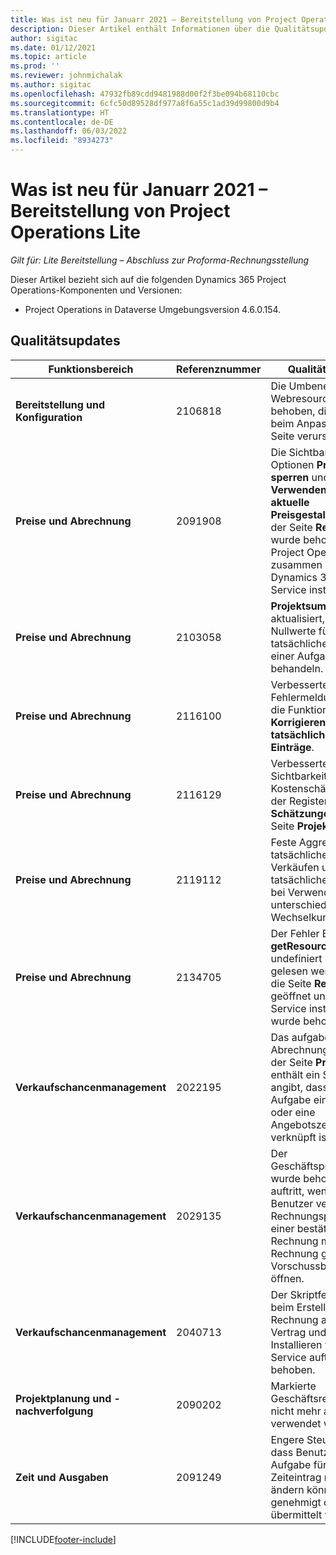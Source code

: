 ```yaml
---
title: Was ist neu für Januarr 2021 – Bereitstellung von Project Operations Lite
description: Dieser Artikel enthält Informationen über die Qualitätsupdates, die in der Lite-Bereitstellung von Project Operations im Januar 2021 verfügbar sind.
author: sigitac
ms.date: 01/12/2021
ms.topic: article
ms.prod: ''
ms.reviewer: johnmichalak
ms.author: sigitac
ms.openlocfilehash: 47932fb89cdd9481988d00f2f3be094b68110cbc
ms.sourcegitcommit: 6cfc50d89528df977a8f6a55c1ad39d99800d9b4
ms.translationtype: HT
ms.contentlocale: de-DE
ms.lasthandoff: 06/03/2022
ms.locfileid: "8934273"
---
```

# <a name="whats-new-january-2021---project-operations-lite-deployment"></a>Was ist neu für Januarr 2021 – Bereitstellung von Project Operations Lite


_Gilt für: Lite Bereitstellung – Abschluss zur Proforma-Rechnungsstellung_

Dieser Artikel bezieht sich auf die folgenden Dynamics 365 Project Operations-Komponenten und Versionen:

  - Project Operations in Dataverse Umgebungsversion 4.6.0.154.
  
## <a name="quality-updates"></a>Qualitätsupdates

| **Funktionsbereich** | **Referenznummer** | **Qualitätsupdate** |
| --- | --- | --- |
| **Bereitstellung und Konfiguration** | 2106818 | Die Umbenennung der Webresource wurde behoben, die Probleme beim Anpassen einer Seite verursachte. |
| **Preise und Abrechnung** | 2091908 | Die Sichtbarkeit der Optionen **Preise sperren** und **Verwenden Sie die aktuelle Preisgestaltung** auf der Seite **Rechnung** wurde behoben, wenn Project Operations zusammen mit Dynamics 365 Field Service installiert wird. |
| **Preise und Abrechnung** | 2103058 | **Projektsummen** aktualisiert, um Nullwerte für die tatsächlichen Kosten einer Aufgabe zu behandeln. |
| **Preise und Abrechnung** | 2116100 | Verbesserte Fehlermeldungen für die Funktionalität **Korrigieren Sie die tatsächlichen Einträge**. |
| **Preise und Abrechnung** | 2116129 | Verbesserte Sichtbarkeit der Kostenschätzungen auf der Registerkarte **Schätzungen** auf der Seite **Projekte**. |
| **Preise und Abrechnung** | 2119112 | Feste Aggregation von tatsächlichen Verkäufen und tatsächlichen Kosten bei Verwendung unterschiedlicher Wechselkurse. |
| **Preise und Abrechnung** | 2134705 | Der Fehler Eigenschaft **getResourceString** von undefiniert kann nicht gelesen werden, wenn die Seite **Rechnung** geöffnet und Field Service installiert ist, wurde behoben. |
| **Verkaufschancenmanagement** | 2022195 | Das aufgabenbasierte Abrechnungsraster auf der Seite **Projekt** enthält ein Symbol, das angibt, dass mit dieser Aufgabe ein Vertrag oder eine Angebotszeile verknüpft ist. |
| **Verkaufschancenmanagement** | 2029135 | Der Geschäftsprozessfehler wurde behoben, der auftritt, wenn ein Benutzer versucht, eine Rechnungsposition auf einer bestätigten Rechnung mit einem in Rechnung gestellten Vorschussbetrag zu öffnen. |
| **Verkaufschancenmanagement** | 2040713 | Der Skriptfehler, der beim Erstellen einer Rechnung aus einem Vertrag und beim Installieren von Field Service auftritt, wurde behoben. |
| **Projektplanung und -nachverfolgung** | 2090202 | Markierte Geschäftsregeln, die nicht mehr als **Veraltet** verwendet werden. |
| **Zeit und Ausgaben** | 2091249 | Engere Steuerung, so dass Benutzer die Aufgabe für einen Zeiteintrag nicht ändern können, der genehmigt oder übermittelt wurde. |


[!INCLUDE[footer-include](../../includes/footer-banner.md)]